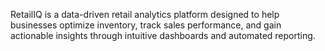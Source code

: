 RetailIQ is a data-driven retail analytics platform designed to help businesses optimize inventory, track sales performance, and gain actionable insights through intuitive dashboards and automated reporting.